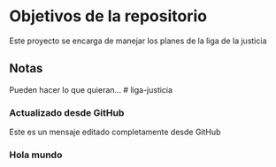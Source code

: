 # Objetivos de la repositorio

Este proyecto se encarga de manejar los planes de la liga de la justicia


## Notas
Pueden hacer lo que quieran...
#   l i g a - j u s t i c i a 

### Actualizado desde GitHub
Este es un mensaje editado completamente desde GitHub
 
### Hola mundo 
